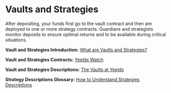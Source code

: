 # Vaults and Strategies

After depositing, your funds first go to the vault contract and then are deployed to one or more strategy contracts. Guardians and strategists monitor deposits to ensure optimal returns and to be available during critical situations.

**Vault and Strategies Introduction:** [What are Vaults and Strategies?](https://blog.Yeeldx.finance/articles/marco-worms/Yeeldx-finance-explained-what-are-vaults-and-strategies)

**Vault and Strategies Contracts:** [Yeeldx Watch](https://Yeeldx.watch/)


**Vault and Strategies Descriptions:** [The Vaults at Yeeldx](https://vaults.Yeeldx.finance/)

**Strategy Descriptions Glossary:** [How to Understand Strategies Descriptions](https://docs.Yeeldx.finance/getting-started/guides/how-to-understand-strategies-descriptions)
